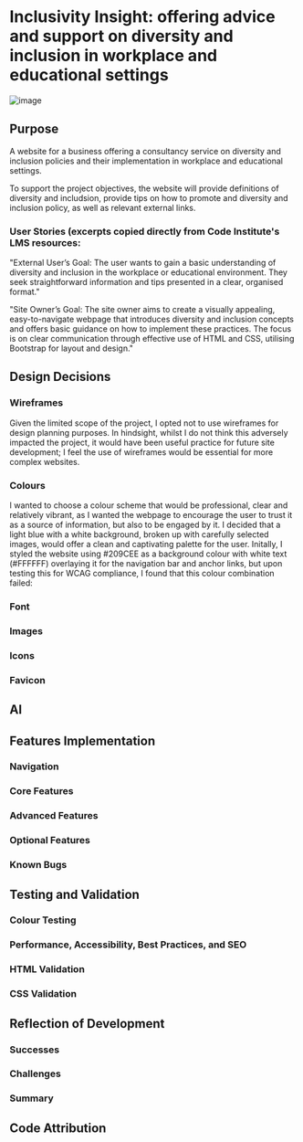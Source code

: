 # Inclusivity Insight: offering advice and support on diversity and inclusion in workplace and educational settings

![image](https://github.com/user-attachments/assets/7169be24-c725-4e77-bbde-438e43f59960)

## Purpose
A website for a business offering a consultancy service on diversity and inclusion policies and their implementation in workplace and educational settings.

To support the project objectives, the website will provide definitions of diversity and includsion, provide tips on how to promote and diversity and inclusion policy, as well as relevant external links.

### User Stories (excerpts copied directly from Code Institute's LMS resources:

"External User’s Goal: The user wants to gain a basic understanding of diversity and inclusion in the workplace or educational environment. They seek straightforward information and tips presented in a clear, organised format."

"Site Owner’s Goal: The site owner aims to create a visually appealing, easy-to-navigate webpage that introduces diversity and inclusion concepts and offers basic guidance on how to implement these practices. The focus is on clear communication through effective use of HTML and CSS, utilising Bootstrap for layout and design."

## Design Decisions
### Wireframes
Given the limited scope of the project, I opted not to use wireframes for design planning purposes.  In hindsight, whilst I do not think this adversely impacted the project, it would have been useful practice for future site development; I feel the use of wireframes would be essential for more complex websites.
### Colours
I wanted to choose a colour scheme that would be professional, clear and relatively vibrant, as I wanted the webpage to encourage the user to trust it as a source of information, but also to be engaged by it.
I decided that a light blue with a white background, broken up with carefully selected images, would offer a clean and captivating palette for the user.  Initally, I styled the website using #209CEE as a background colour with white text (#FFFFFF) overlaying it for the navigation bar and anchor links, but upon testing this for WCAG compliance, I found that this colour combination failed: 

### Font
### Images
### Icons
### Favicon

## AI

## Features Implementation
### Navigation
### Core Features
### Advanced Features
### Optional Features
### Known Bugs

## Testing and Validation
### Colour Testing
### Performance, Accessibility, Best Practices, and SEO
### HTML Validation
### CSS Validation

## Reflection of Development
### Successes

### Challenges

### Summary

## Code Attribution

